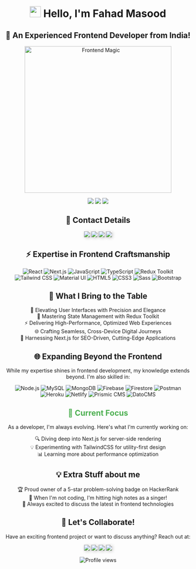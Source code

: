 <h1 align="center">
  <img src="https://media.giphy.com/media/hvRJCLFzcasrR4ia7z/giphy.gif" width="30px"/> Hello, I'm Fahad Masood
</h1>

<h2 align="center">🚀 An Experienced Frontend Developer from India!</h2>

<p align="center">
  <img src="https://media.giphy.com/media/L8K62iTDkzGX6/giphy.gif" width="400" alt="Frontend Magic">
</p>

<p align="center">
  <a href="https://www.leetcode.com/fahad-masood"><img src="https://img.shields.io/badge/LeetCode-FFA500?style=for-the-badge&logo=LeetCode&logoColor=black"/></a>
  <a href="https://www.hackerrank.com/fahad_masood"><img src="https://img.shields.io/badge/HackerRank-008000?style=for-the-badge&logo=HackerRank&logoColor=white"/></a>
  <a href="https://fahadmasood.hashnode.dev/"><img src="https://img.shields.io/badge/My%20Blogs-2962FF?style=for-the-badge&logo=hashnode&logoColor=white"/></a>
</p>

<h2 align="center">📇 Contact Details</h2>

<p align="center">
  <a href="https://linkedin.com/in/fahad--masood"><img src="https://img.shields.io/badge/LinkedIn-0077B5?style=for-the-badge&logo=linkedin&logoColor=white" style="box-shadow: 2px 2px 8px rgba(0,0,0,0.2);"/></a>
    <a href="https://x.com/fahad_masood_"><img src="https://img.shields.io/badge/X-1DA1F2?style=for-the-badge&logo=x&logoColor=white" style="box-shadow: 2px 2px 8px rgba(0,0,0,0.2);"/></a>
  <a href="mailto:fahadmasood03@gmail.com"><img src="https://img.shields.io/badge/Email-D14836?style=for-the-badge&logo=gmail&logoColor=white" style="box-shadow: 2px 2px 8px rgba(0,0,0,0.2);"/></a>
  <a href="https://bento.me/fahad-masood"><img src="https://img.shields.io/badge/Bento-000000?style=for-the-badge&logo=bento&logoColor=white" style="box-shadow: 2px 2px 8px rgba(0,0,0,0.2);"/></a>
</p>

<h2 align="center">⚡ Expertise in Frontend Craftsmanship</h2>

<p align="center">
  <img src="https://img.shields.io/badge/React-000000?style=for-the-badge&logo=react&logoColor=61DAFB" alt="React"/>
  <img src="https://img.shields.io/badge/Next.js-000000?style=for-the-badge&logo=next.js&logoColor=white" alt="Next.js"/>
  <img src="https://img.shields.io/badge/JavaScript-FFD700?style=for-the-badge&logo=javascript&logoColor=black" alt="JavaScript"/>
  <img src="https://img.shields.io/badge/TypeScript-1E90FF?style=for-the-badge&logo=typescript&logoColor=white" alt="TypeScript"/>
  <img src="https://img.shields.io/badge/Redux_Toolkit-800080?style=for-the-badge&logo=redux&logoColor=white" alt="Redux Toolkit"/>
  <img src="https://img.shields.io/badge/Tailwind_CSS-00CED1?style=for-the-badge&logo=tailwind-css&logoColor=white" alt="Tailwind CSS"/>
  <img src="https://img.shields.io/badge/Material--UI-007FFF?style=for-the-badge&logo=material-ui&logoColor=white" alt="Material UI"/>
  <img src="https://img.shields.io/badge/HTML5-DC143C?style=for-the-badge&logo=html5&logoColor=white" alt="HTML5"/>
  <img src="https://img.shields.io/badge/CSS3-4682B4?style=for-the-badge&logo=css3&logoColor=white" alt="CSS3"/>
  <img src="https://img.shields.io/badge/Sass-C71585?style=for-the-badge&logo=sass&logoColor=white" alt="Sass"/>
  <img src="https://img.shields.io/badge/Bootstrap-6A5ACD?style=for-the-badge&logo=bootstrap&logoColor=white" alt="Bootstrap"/>
</p>

<h2 align="center">🚀 What I Bring to the Table</h2>

<p align="center">
  🎨 Elevating User Interfaces with Precision and Elegance<br>
  🧠 Mastering State Management with Redux Toolkit<br>
  ⚡ Delivering High-Performance, Optimized Web Experiences<br>
  🌐 Crafting Seamless, Cross-Device Digital Journeys<br>
  🔧 Harnessing Next.js for SEO-Driven, Cutting-Edge Applications
</p>

<h2 align="center">🌐 Expanding Beyond the Frontend</h2>

<p align="center">
  While my expertise shines in frontend development, my knowledge extends beyond. 
  I'm also skilled in:
</p>

<p align="center">
  <img src="https://img.shields.io/badge/Node.js-228B22?style=for-the-badge&logo=node.js&logoColor=white" alt="Node.js"/>
  <img src="https://img.shields.io/badge/MySQL-4682B4?style=for-the-badge&logo=mysql&logoColor=white" alt="MySQL"/>
  <img src="https://img.shields.io/badge/MongoDB-32CD32?style=for-the-badge&logo=mongodb&logoColor=white" alt="MongoDB"/>
  <img src="https://img.shields.io/badge/Firebase-FF8C00?style=for-the-badge&logo=firebase&logoColor=black" alt="Firebase"/>
  <img src="https://img.shields.io/badge/Firestore-FF8C00?style=for-the-badge&logo=firebase&logoColor=black" alt="Firestore"/>
  <img src="https://img.shields.io/badge/Postman-FF4500?style=for-the-badge&logo=postman&logoColor=white" alt="Postman"/>
  <img src="https://img.shields.io/badge/Heroku-663399?style=for-the-badge&logo=heroku&logoColor=white" alt="Heroku"/>
  <img src="https://img.shields.io/badge/Netlify-00CED1?style=for-the-badge&logo=netlify&logoColor=white" alt="Netlify"/>
  <img src="https://img.shields.io/badge/Prismic_CMS-6A5ACD?style=for-the-badge&logo=prismic&logoColor=white" alt="Prismic CMS"/>
  <img src="https://img.shields.io/badge/DatoCMS-FF7F50?style=for-the-badge&logo=datocms&logoColor=white" alt="DatoCMS"/>
</p>

<h2 align="center" style="color:#4CAF50;">🚀 Current Focus</h2>

<p align="center">
  As a developer, I'm always evolving. Here's what I'm currently working on:
</p>

<p align="center">
  🔍 Diving deep into Next.js for server-side rendering<br>
  💡 Experimenting with TailwindCSS for utility-first design<br>
  📊 Learning more about performance optimization
</ul>

<h2 align="center">💡 Extra Stuff about me</h2>

<p align="center">
  🏆 Proud owner of a 5-star problem-solving badge on HackerRank<br>
  🎵 When I'm not coding, I'm hitting high notes as a singer!<br>
  💬 Always excited to discuss the latest in frontend technologies
</p>

<h2 align="center">🤝 Let's Collaborate!</h2>

<p align="center">
  Have an exciting frontend project or want to discuss anything? Reach out at:
</p>

<p align="center">
  <a href="https://linkedin.com/in/fahad--masood"><img src="https://img.shields.io/badge/LinkedIn-0077B5?style=for-the-badge&logo=linkedin&logoColor=white" style="box-shadow: 2px 2px 8px rgba(0,0,0,0.2);"/></a>
    <a href="https://x.com/fahad_masood_"><img src="https://img.shields.io/badge/X-1DA1F2?style=for-the-badge&logo=x&logoColor=white" style="box-shadow: 2px 2px 8px rgba(0,0,0,0.2);"/></a>
  <a href="mailto:fahadmasood03@gmail.com"><img src="https://img.shields.io/badge/Email-D14836?style=for-the-badge&logo=gmail&logoColor=white" style="box-shadow: 2px 2px 8px rgba(0,0,0,0.2);"/></a>
  <a href="https://bento.me/fahad-masood"><img src="https://img.shields.io/badge/Bento-000000?style=for-the-badge&logo=bento&logoColor=white" style="box-shadow: 2px 2px 8px rgba(0,0,0,0.2);"/></a>
</p>

<p align="center">
  <img src="https://komarev.com/ghpvc/?username=fahad-masood&color=00FF7F&style=flat-square" alt="Profile views">
</p>
